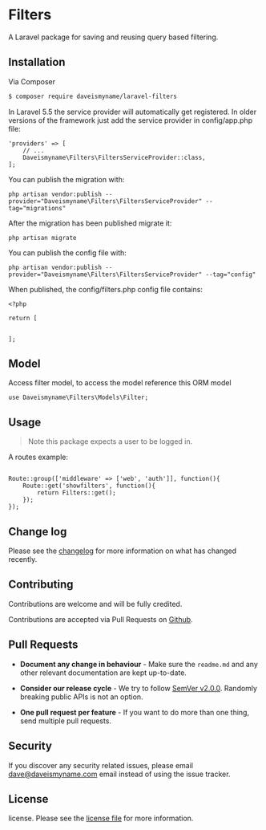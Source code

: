 
# Filters

A Laravel package for saving and reusing query based filtering.

## Installation

Via Composer

``` bash
$ composer require daveismyname/laravel-filters
```

In Laravel 5.5 the service provider will automatically get registered. In older versions of the framework just add the service provider in config/app.php file:

```
'providers' => [
    // ...
    Daveismyname\Filters\FiltersServiceProvider::class,
];
```

You can publish the migration with:

```
php artisan vendor:publish --provider="Daveismyname\Filters\FiltersServiceProvider" --tag="migrations"
```

After the migration has been published migrate it:

```
php artisan migrate
```

You can publish the config file with:

```
php artisan vendor:publish --provider="Daveismyname\Filters\FiltersServiceProvider" --tag="config"
```

When published, the config/filters.php config file contains:

```
<?php

return [

    
];
```

## Model

Access filter model, to access the model reference this ORM model

```
use Daveismyname\Filters\Models\Filter;
```


## Usage

>Note this package expects a user to be logged in.

A routes example:

```

Route::group(['middleware' => ['web', 'auth']], function(){
    Route::get('showfilters', function(){
        return Filters::get();
    });
});
```


## Change log

Please see the [changelog](changelog.md) for more information on what has changed recently.


## Contributing

Contributions are welcome and will be fully credited.

Contributions are accepted via Pull Requests on [Github](https://github.com/daveismyname/laravel-filters).

## Pull Requests

- **Document any change in behaviour** - Make sure the `readme.md` and any other relevant documentation are kept up-to-date.

- **Consider our release cycle** - We try to follow [SemVer v2.0.0](http://semver.org/). Randomly breaking public APIs is not an option.

- **One pull request per feature** - If you want to do more than one thing, send multiple pull requests.

## Security

If you discover any security related issues, please email dave@daveismyname.com email instead of using the issue tracker.

## License

license. Please see the [license file](license.md) for more information.
